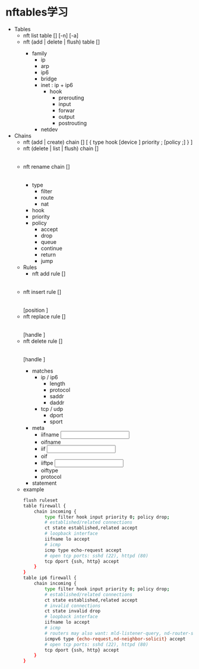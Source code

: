 # nftables学习
- Tables
    - nft list table [<family>] <name> [-n] [-a]
    - nft (add | delete | flush) table [<family>] <name>
        - family
            - ip
            - arp
            - ip6
            - bridge
            - inet : ip + ip6
                - hook
                    - prerouting
                    - input
                    - forwar
                    - output
                    - postrouting
            - netdev
- Chains
    - nft (add | create) chain [<family>] <table> <name> [ { type <type> hook <hook> [device <device>] priority <priority> \; [policy <policy> \;] } ]
    - nft (delete | list | flush) chain [<family>] <table> <name>
    - nft rename chain [<family>] <table> <name> <newname>
        - type
            - filter
            - route
            - nat
        - hook
        - priority
        - policy
            - accept
            - drop
            - queue
            - continue
            - return
            - jump <chain>
- Rules
    - nft add rule [<family>] <table> <chain> <matches> <statements>
    - nft insert rule [<family>] <table> <chain> [position <position>] <matches> <statements>
    - nft replace rule [<family>] <table> <chain> [handle <handle>] <matches> <statements>
    - nft delete rule [<family>] <table> <chain> [handle <handle>]
        - matches
            - ip / ip6
                - length
                - protocol
                - saddr
                - daddr
            - tcp / udp
                - dport
                - sport
        - meta
            - iifname <input interface name>
            - oifname <output interface name>
            - iif <input interface index>
            - oif <output interface index>
            - iiftpe <input interface type>
            - oiftype <output interface type>
            - protocol
        - statement
- example
    ```bash
    flush ruleset
    table firewall {
        chain incoming {
            type filter hook input priority 0; policy drop;
            # established/related connections
            ct state established,related accept
            # loopback interface
            iifname lo accept
            # icmp
            icmp type echo-request accept
            # open tcp ports: sshd (22), httpd (80)
            tcp dport {ssh, http} accept
        }
    }
    table ip6 firewall {
        chain incoming {
            type filter hook input priority 0; policy drop;
            # established/related connections
            ct state established,related accept
            # invalid connections
            ct state invalid drop
            # loopback interface
            iifname lo accept
            # icmp
            # routers may also want: mld-listener-query, nd-router-solicit
            icmpv6 type {echo-request,nd-neighbor-solicit} accept
            # open tcp ports: sshd (22), httpd (80)
            tcp dport {ssh, http} accept
        }
    }
    ```